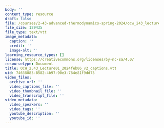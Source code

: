 ```yaml
---
body: ''
content_type: resource
draft: false
file: /courses/2-43-advanced-thermodynamics-spring-2024/ocw_243_lecture01_2024feb06_v2_captions.vtt
file_size: 129435
file_type: text/vtt
image_metadata:
  caption: ''
  credit: ''
  image-alt: ''
learning_resource_types: []
license: https://creativecommons.org/licenses/by-nc-sa/4.0/
resourcetype: Document
title: OCW_2.43_Lecture01_2024feb06_v2_captions.vtt
uid: 74638083-8582-4b97-90e3-764e81f9dd75
video_files:
  archive_url: ''
  video_captions_file: ''
  video_thumbnail_file: ''
  video_transcript_file: ''
video_metadata:
  video_speakers: ''
  video_tags: ''
  youtube_description: ''
  youtube_id: ''
---
```

